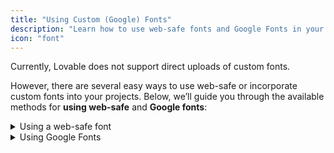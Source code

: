 ```yaml
---
title: "Using Custom (Google) Fonts"
description: "Learn how to use web-safe fonts and Google Fonts in your Lovable projects"
icon: "font"
---
```


Currently, Lovable does not support direct uploads of custom fonts. 

However, there are several easy ways to use web-safe or incorporate custom fonts into your projects. Below, we’ll guide you through the available methods for **using web-safe** and **Google fonts**:

  <details>
<summary>Using a web-safe font</summary>

    If you want to use a web-safe font in your project, you can specify the font directly in your prompt. For example, if you want to use **Courier New** for a heading or title in the hero section, simply reference the font by name in your prompt.

    ```text
    Use Courier New as the heading font in the hero section for the main title.
    ```

    Web-safe fonts like Courier New ensure that your project will have consistent typography across all platforms without requiring external resources to load the font. However, they can limit your creativity. Lucikly, there are otions like the ability to use Google Fonts.
</details>
  <details>
<summary>Using Google Fonts</summary>
If you prefer to use custom fonts, Lovable works nicely with **Google Fonts**. This allows you to easily use a wide range of fonts in your project. You can either reference a Google font by name or by linking directly to the font resource.

    ### Using by name

    In your prompt, you can specify the name of a Google font, and Lovable will include it in your project. For example:

    ```text
    Use Playfair Display as the first subtitle title font in the hero section. 
    
    Make sure to use the useEffect React hook to apply the font properly.
    ```

    ### Using by link

    Alternatively, you can provide a direct link to the Google font, and Lovable will use that font in your project. You can get the link from [Google Fonts](https://fonts.google.com) by selecting the desired font and copying the link.

    Here’s how to prompt Lovable to use a Google font via a link:

    ```text
    Add this Google font link https://fonts.google.com/specimen/Dancing+Script 
    and use this font for the third subtitle.
    
    Make sure to load the font using the useEffect React hook.
    ```

    By following these methods, you can customize the typography of your Lovable project using either web-safe fonts or Google Fonts.

    ## Further learning and examples

    To see these font integration methods in action, you can explore one of our example projects: [Lovable using fonts example project](https://lovable.dev/projects/3a826f38-d9cb-4d60-b4da-30a9b00149c8).

    In this project, you’ll find real prompts demonstrating how we applied different font styles, including web-safe fonts like Courier New and custom fonts from Google Fonts.

    
    Additionally, for a more technical look at how fonts were integrated, check out this public repository: [GitHub: adding-fonts-example](https://github.com/viborc/adding-fonts-example). It includes the full implementation details, showcasing how various fonts were loaded and applied in the project.
</details>